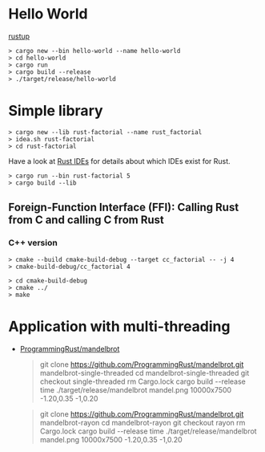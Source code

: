 
# Hello World

[rustup](https://www.rustup.rs/)

    > cargo new --bin hello-world --name hello-world
    > cd hello-world
    > cargo run
    > cargo build --release
    > ./target/release/hello-world

# Simple library

    > cargo new --lib rust-factorial --name rust_factorial
    > idea.sh rust-factorial
    > cd rust-factorial

Have a look at [Rust IDEs](https://forge.rust-lang.org/ides.html) for details about which IDEs exist for Rust.

    > cargo run --bin rust-factorial 5
    > cargo build --lib

## Foreign-Function Interface (FFI): Calling Rust from C and calling C from Rust

### C++ version

    > cmake --build cmake-build-debug --target cc_factorial -- -j 4
    > cmake-build-debug/cc_factorial 4

    > cd cmake-build-debug
    > cmake ../
    > make

# Application with multi-threading

* [ProgrammingRust/mandelbrot](https://github.com/ProgrammingRust/mandelbrot)

    > git clone https://github.com/ProgrammingRust/mandelbrot.git mandelbrot-single-threaded
    > cd mandelbrot-single-threaded
    > git checkout single-threaded
    > rm Cargo.lock
    > cargo build --release
    > time ./target/release/mandelbrot mandel.png 10000x7500 -1.20,0.35 -1,0.20


    > git clone https://github.com/ProgrammingRust/mandelbrot.git mandelbrot-rayon
    > cd mandelbrot-rayon
    > git checkout rayon
    > rm Cargo.lock
    > cargo build --release
    > time ./target/release/mandelbrot mandel.png 10000x7500 -1.20,0.35 -1,0.20
